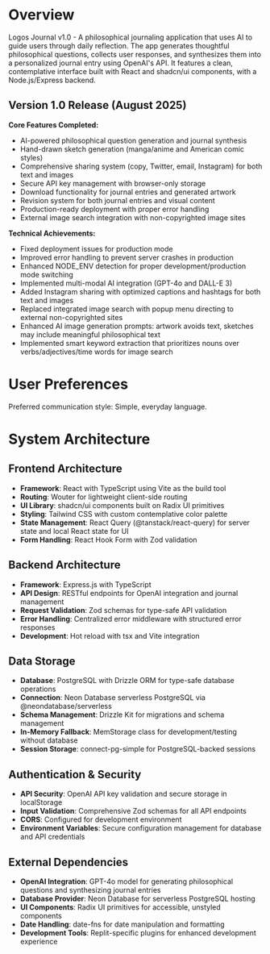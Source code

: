# Overview

Logos Journal v1.0 - A philosophical journaling application that uses AI to guide users through daily reflection. The app generates thoughtful philosophical questions, collects user responses, and synthesizes them into a personalized journal entry using OpenAI's API. It features a clean, contemplative interface built with React and shadcn/ui components, with a Node.js/Express backend.

## Version 1.0 Release (August 2025)
**Core Features Completed:**
- AI-powered philosophical question generation and journal synthesis
- Hand-drawn sketch generation (manga/anime and American comic styles)
- Comprehensive sharing system (copy, Twitter, email, Instagram) for both text and images
- Secure API key management with browser-only storage
- Download functionality for journal entries and generated artwork
- Revision system for both journal entries and visual content
- Production-ready deployment with proper error handling
- External image search integration with non-copyrighted image sites

**Technical Achievements:**
- Fixed deployment issues for production mode
- Improved error handling to prevent server crashes in production
- Enhanced NODE_ENV detection for proper development/production mode switching
- Implemented multi-modal AI integration (GPT-4o and DALL-E 3)
- Added Instagram sharing with optimized captions and hashtags for both text and images
- Replaced integrated image search with popup menu directing to external non-copyrighted sites
- Enhanced AI image generation prompts: artwork avoids text, sketches may include meaningful philosophical text
- Implemented smart keyword extraction that prioritizes nouns over verbs/adjectives/time words for image search

# User Preferences

Preferred communication style: Simple, everyday language.

# System Architecture

## Frontend Architecture
- **Framework**: React with TypeScript using Vite as the build tool
- **Routing**: Wouter for lightweight client-side routing
- **UI Library**: shadcn/ui components built on Radix UI primitives
- **Styling**: Tailwind CSS with custom contemplative color palette
- **State Management**: React Query (@tanstack/react-query) for server state and local React state for UI
- **Form Handling**: React Hook Form with Zod validation

## Backend Architecture
- **Framework**: Express.js with TypeScript
- **API Design**: RESTful endpoints for OpenAI integration and journal management
- **Request Validation**: Zod schemas for type-safe API validation
- **Error Handling**: Centralized error middleware with structured error responses
- **Development**: Hot reload with tsx and Vite integration

## Data Storage
- **Database**: PostgreSQL with Drizzle ORM for type-safe database operations
- **Connection**: Neon Database serverless PostgreSQL via @neondatabase/serverless
- **Schema Management**: Drizzle Kit for migrations and schema management
- **In-Memory Fallback**: MemStorage class for development/testing without database
- **Session Storage**: connect-pg-simple for PostgreSQL-backed sessions

## Authentication & Security
- **API Security**: OpenAI API key validation and secure storage in localStorage
- **Input Validation**: Comprehensive Zod schemas for all API endpoints
- **CORS**: Configured for development environment
- **Environment Variables**: Secure configuration management for database and API credentials

## External Dependencies
- **OpenAI Integration**: GPT-4o model for generating philosophical questions and synthesizing journal entries
- **Database Provider**: Neon Database for serverless PostgreSQL hosting
- **UI Components**: Radix UI primitives for accessible, unstyled components
- **Date Handling**: date-fns for date manipulation and formatting
- **Development Tools**: Replit-specific plugins for enhanced development experience